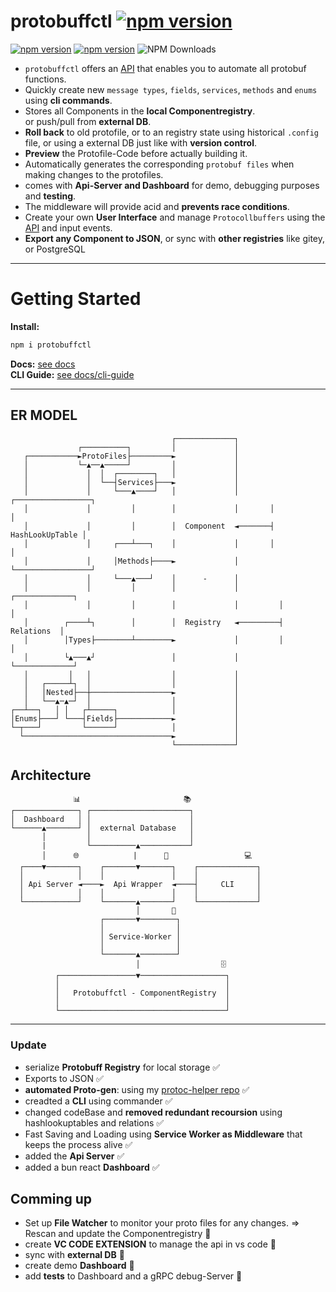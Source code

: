 # protobuffctl  [![npm version](https://img.shields.io/badge/🚧_under_construction_🚧-black)](https://www.npmjs.com/package/protobuffctl)
[![npm version](https://img.shields.io/badge/protoc_v26.0-binary-blue)](https://www.npmjs.com/package/protobuffctl)
[![npm version](https://badge.fury.io/js/protobuffctl.svg)](https://badge.fury.io/js/protobuffctl)
![NPM Downloads](https://img.shields.io/npm/dw/protobuffctl)


- `protobuffctl` offers an  [API](https://ji-podhead.github.io/protobuffctl/) that enables you to automate all protobuf functions.
- Quickly create new `message types`, `fields`, `services`,  `methods` and `enums` using **cli commands**.
- Stores all Components in the **local Componentregistry**. <br> or push/pull from **external DB**.
- **Roll back** to old protofile, or to an registry state using historical `.config` file, or using a external DB just like with **version control**.<br>
- **Preview** the Protofile-Code before actually building it.
- Automatically generates the corresponding `protobuf files` when making changes to the protofiles.<br>
- comes with **Api-Server and Dashboard** for demo, debugging purposes and **testing**.
- The middleware will provide acid and **prevents race conditions**.
- Create your own **User Interface** and manage `Protocollbuffers` using the [API](https://ji-podhead.github.io/protobuffctl/) and input events.<br>
- **Export any Component to JSON**, or sync with **other registries** like gitey, or PostgreSQL
---
#                      Getting Started
**Install:**
 
```JavaScript
npm i protobuffctl
```
**Docs:**  [see docs](https://ji-podhead.github.io/protobuffctl/) <br>
**CLI Guide:** [see docs/cli-guide](https://github.com/ji-podhead/protobuffctl/blob/main/docs/CLI-guide.md) 
 
---
##                         ER MODEL        
```                                                                                          
                                    ┌─────────────┐                          
               ┌──────────┐         │             │                          
   ┌───────────►ProtoFiles├─────────►             │                          
   │           └─▲──▲─────┘         │             │                                                                   
   │             │  │  ┌────────┐   │             │                          
   │             │  └──┤Services├───►             │                          
   │             │     └───▲────┘   │             │       ┌─────────────────┐
   │             │         │        │             │       │                 │
   │             │         │        │  Component  ◄───────┤ HashLookUpTable │
   │             │     ┌───┴───┐    │             │       │                 │
   │             │     │Methods├────►             │       └─────────────────┘
   │             │     └───▲───┘    │      -      │                          
   │             │         │        │             │         ┌─────────────┐  
   │             │         │        │             │         │             │  
   │        ┌────┴┐        │        │  Registry   ◄─────────┤  Relations  │  
   │        │Types├────────┴────────►             │         │             │  
   │        └▲───▲┘                 │             │         └─────────────┘  
   │         │   │                  │             │                          
   │   ┌─────┴┐  │                  │             │                          
   │   │Nested├──┼──────────────────►             │                          
   │   └──▲─▲─┘  │                  │             │                          
┌──┴──┐   │ │   ┌┴─────┐            │             │                          
│Enums├───┘ └───┤Fields├────────────►             │                          
└─┬───┘         └──────┘            │             │                                                
  └─────────────────────────────────►             │                          
                                    └─────────────┘                          
```
##                    Architecture
```              
              📊                       📚                         
┌──────────────┐ ┌──────────────────────┐  
│  Dashboard   │ │                      │                                                    
└──────▲───────┘ │  external Database   │                                                   
       │         │                      │
       |         └──────────▲───────────┘                                                              
       │      🌐            |      🔄                 💻                                    
  ┌────▼───────┐    ┌───────▼───────┐    ┌─────────────┐                                    
  │            │    │               │    │             │                                     
  │ Api Server ◄────►  Api Wrapper  ◄────┤     CLI     │                                    
  │            │    │               │    │             │                                    
  └────────────┘    └───────▲───────┘    └─────────────┘                                    
                            │       👷                                                       
                    ┌───────▼────────┐                                                       
                    │                │                                                      
                    │ Service-Worker │                                                      
                    │                │                                                      
                    └───────▲────────┘                                                      
                            │                  🗄️                                            
          ┌─────────────────▼───────────────────┐                                            
          │                                     │                                           
          │   Protobuffctl - ComponentRegistry  │                                           
          │                                     │                                           
          └─────────────────────────────────────┘
```





---
###                      Update
- serialize **Protobuff Registry** for local storage ✅
- Exports to JSON ✅
- **automated Proto-gen**: using my [protoc-helper repo](https://github.com/ji-podhead/protoc-helper) ✅
- creadted a  **CLI** using commander ✅
- changed codeBase and **removed redundant recoursion**  using hashlookuptables and relations ✅
- Fast Saving and Loading using **Service Worker as  Middleware** that keeps the process alive ✅
- added the **Api Server** ✅
- added a bun react **Dashboard** ✅
  
##                      Comming up
- Set up **File Watcher** to monitor your proto files for any changes. => Rescan and update the Componentregistry 🚧 
- create **VC CODE EXTENSION** to manage the api in vs code  🚧  
- sync with **external DB** 🚧 
- create demo **Dashboard** 🚧 
- add **tests** to Dashboard and a gRPC debug-Server 🚧 

